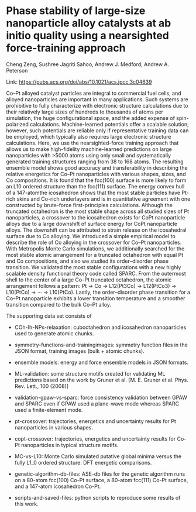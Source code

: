 # Phase stability of large-size nanoparticle alloy catalysts at ab initio quality using a nearsighted force-training approach

Cheng Zeng, Sushree Jagriti Sahoo, Andrew J. Medford, Andrew A. Peterson

Link: https://pubs.acs.org/doi/abs/10.1021/acs.jpcc.3c04639

Co–Pt alloyed catalyst particles are integral to commercial fuel cells,
and alloyed nanoparticles are important in many applications. Such
systems are prohibitive to fully characterize with electronic structure
calculations due to their relatively large sizes of hundreds to thousands
of atoms per simulation, the huge configurational space, and the added
expense of spin-polarized calculations. Machine-learned potentials
offer a scalable solution; however, such potentials are reliable only
if representative training data can be employed, which typically also
requires large electronic structure calculations. Here, we use the
nearsighted-force training approach that allows us to make high-fidelity
machine-learned predictions on large nanoparticles with >5000 atoms
using only small and systematically generated training structures
ranging from 38 to 168 atoms. The resulting ensemble model shows good
accuracy and transferability in describing the relative energetics
for Co–Pt nanoparticles with various shapes, sizes, and Co
compositions. It is found that the fcc(100) surface is more likely
to form an L10 ordered structure than the fcc(111) surface.
The energy convex hull of a 147-atomthe icosahedron shows that the most stable
particles have Pt-rich skins and Co-rich underlayers and is in quantitative
agreement with one constructed by brute-force first-principles calculations.
Although the truncated octahedron is the most stable shape across
all studied sizes of Pt nanoparticles, a crossover to the icosahedron exists
 for CoPt nanoparticle alloys due to a large downshift of surface energy for CoPt nanoparticle alloys.
The downshift can be attributed to strain release on the icosahedral
surface due to Co alloying. We introduced a simple empirical model
to describe the role of Co alloying in the crossover for Co–Pt
nanoparticles. With Metropolis Monte Carlo simulations, we additionally
searched for the most stable atomic arrangement for a truncated octahedron
with equal Pt and Co compositions, and also we studied its order–disorder
phase transition. We validated the most stable configurations with
a new highly scalable density functional theory code called SPARC.
From the outermost shell to the center of a large Co–Pt truncated
octahedron, the atomic arrangement follows a pattern: Pt →
Co → L12(Pt3Co) → L12(PtCo3) → L10(PtCo) → ···
→ L10(PtCo). Lastly, the order–disorder phase
transition for a Co–Pt nanoparticle exhibits a lower transition
temperature and a smoother transition compared to the bulk Co–Pt
alloy.

<!-- arxiv preprint:  -->

The supporting data set consists of

- COh-Ih-NPs-relaxation: cuboctahedron and icosahedron nanoparticles used to generate atomic chunks.

- symmetry-functions-and-trainingimages: symmetry function files in the JSON format, training images (bulk + atomic chunks).

- ensemble models: energy and force ensemble models in JSON formats.

- ML-validation: some structure motifs created for validating ML predictions based on the work by Gruner et al. [M. E. Gruner et al. Phys. Rev. Lett., 100 (2008)]

- validation-gpaw-vs-sparc: force consistency validation between GPAW and SPARC even if GPAW used a plane-wave mode whereas SPARC used a finite-element mode.

- pt-crossover: trajectories, energetics and uncertainty results for Pt nanoparticles in various shapes.

- copt-crossover: trajectories, energetics and uncertainty results for Co-Pt nanoparticles in typical structure motifs.

- MC-vs-L10: Monte Carlo simulated putative global minima versus the fully L1_0 ordered structure: DFT  energetic comparisons.

- genetic-algorithm-db-files: ASE-db files for the genetic algorithm runs on a 80-atom fcc(100) Co-Pt surface, a 80-atom fcc(111) Co-Pt surface, and a 147-atom icosahedron Co-Pt.

- scripts-and-saved-files: python scripts to reproduce some results of this work. 
